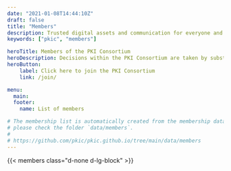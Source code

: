 ```yaml
---
date: "2021-01-08T14:44:10Z"
draft: false
title: "Members"
description: Trusted digital assets and communication for everyone and everything
keywords: ["pkic", "members"]

heroTitle: Members of the PKI Consortium
heroDescription: Decisions within the PKI Consortium are taken by substantial consensus of the members [as specified in our bylaws](/bylaws/#10-voting). Substantial consensus among members does not necessarily mean that all members share the same view or opinion. 
heroButton: 
    label: Click here to join the PKI Consortium
    link: /join/

menu:
  main:
  footer:
    name: List of members

# The membership list is automatically created from the membership data,
# please check the folder `data/members`.
#
# https://github.com/pkic/pkic.github.io/tree/main/data/members
---
```


{{< members class="d-none d-lg-block" >}}
